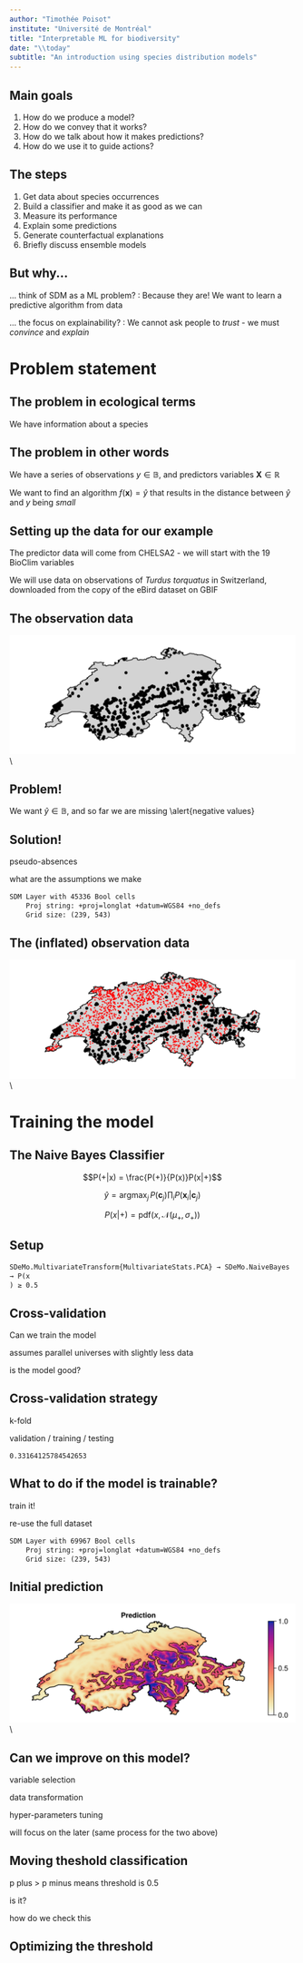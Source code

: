 ```yaml
---
author: "Timothée Poisot"
institute: "Université de Montréal"
title: "Interpretable ML for biodiversity"
date: "\\today"
subtitle: "An introduction using species distribution models"
---
```




## Main goals

1. How do we produce a model?
2. How do we convey that it works?
3. How do we talk about how it makes predictions?
4. How do we use it to guide actions?

## The steps

1. Get data about species occurrences
2. Build a classifier and make it as good as we can
3. Measure its performance
4. Explain some predictions
5. Generate counterfactual explanations
6. Briefly discuss ensemble models

## But why...

... think of SDM as a ML problem?
: Because they are! We want to learn a predictive algorithm from data

... the focus on explainability?
: We cannot ask people to *trust* - we must *convince* and *explain*

# Problem statement

## The problem in ecological terms

We have information about a species

## The problem in other words

We have a series of observations $y \in \mathbb{B}$, and predictors variables $\mathbf{X} \in \mathbb{R}$

We want to find an algorithm $f(\mathbf{x}) = \hat y$ that results in the distance between $\hat y$ and $y$ being *small*

## Setting up the data for our example

The predictor data will come from CHELSA2 - we will start with the 19 BioClim variables





We will use data on observations of *Turdus torquatus* in Switzerland, downloaded from the copy of the eBird dataset on GBIF





## The observation data

![](figures/slides_4_1.png)\ 




## Problem!

We want $\hat y \in \mathbb{B}$, and so far we are missing \alert{negative values}

## Solution!

pseudo-absences

what are the assumptions we make

~~~~
SDM Layer with 45336 Bool cells
	Proj string: +proj=longlat +datum=WGS84 +no_defs
	Grid size: (239, 543)
~~~~





## The (inflated) observation data

![](figures/slides_6_1.png)\ 




# Training the model

## The Naive Bayes Classifier

$$P(+|x) = \frac{P(+)}{P(x)}P(x|+)$$

$$\hat y = \text{argmax}_j \, P(\mathbf{c}_j)\prod_i P(\mathbf{x}_i|\mathbf{c}_j)$$

$$P(x|+) = \text{pdf}(x, \mathcal{N}(\mu_+, \sigma_+))$$

## Setup

~~~~
SDeMo.MultivariateTransform{MultivariateStats.PCA} → SDeMo.NaiveBayes → P(x
) ≥ 0.5
~~~~





## Cross-validation

Can we train the model

assumes parallel universes with slightly less data

is the model good?

## Cross-validation strategy

k-fold

validation / training / testing

~~~~
0.33164125784542653
~~~~





## What to do if the model is trainable?

train it!

re-use the full dataset

~~~~
SDM Layer with 69967 Bool cells
	Proj string: +proj=longlat +datum=WGS84 +no_defs
	Grid size: (239, 543)
~~~~





## Initial prediction

![](figures/slides_10_1.png)\ 




## Can we improve on this model?

variable selection

data transformation

hyper-parameters tuning

will focus on the later (same process for the two above)

## Moving theshold classification

p plus > p minus means threshold is 0.5

is it?

how do we check this

## Optimizing the threshold


